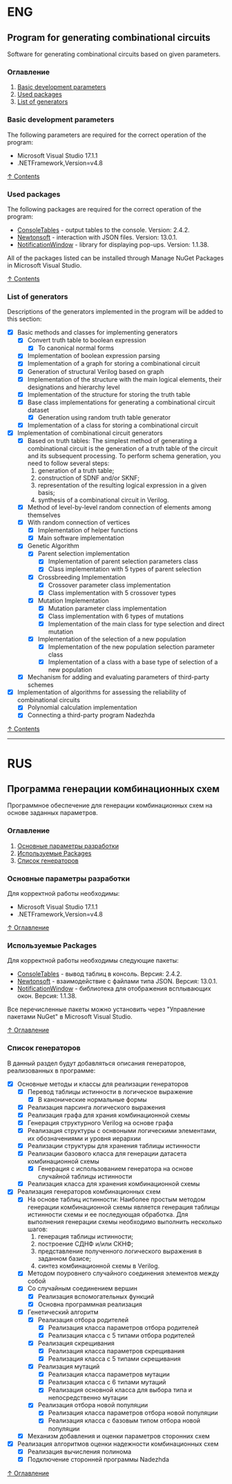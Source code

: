 # ENG

## Program for generating combinational circuits
Software for generating combinational circuits based on given parameters.

### Оглавление
<a name="content_eng"></a> 
1. [Basic development parameters](#programmParameters_eng)
2. [Used packages](#packages_eng)
3. [List of generators](#generators_eng)

### Basic development parameters
<a name="programmParameters_eng"></a> 
The following parameters are required for the correct operation of the program:
- Microsoft Visual Studio 17.1.1
- .NETFramework,Version=v4.8

[&#8593; Contents](#content_eng)

### Used packages
<a name="packages_eng"></a> 
The following packages are required for the correct operation of the program:
- [ConsoleTables] - output tables to the console. Version: 2.4.2.
- [Newtonsoft] - interaction with JSON files. Version: 13.0.1.
- [NotificationWindow] - library for displaying pop-ups. Version: 1.1.38.

All of the packages listed can be installed through Manage NuGet Packages in Microsoft Visual Studio.

[&#8593; Contents](#content_eng)

### List of generators
<a name="generators_eng"></a> 
Descriptions of the generators implemented in the program will be added to this section:
- [X] Basic methods and classes for implementing generators
    - [X] Convert truth table to boolean expression
        - [X] To canonical normal forms
    - [X] Implementation of boolean expression parsing
    - [X] Implementation of a graph for storing a combinational circuit
    - [X] Generation of structural Verilog based on graph
    - [X] Implementation of the structure with the main logical elements, their designations and hierarchy level
    - [X] Implementation of the structure for storing the truth table
    - [X] Base class implementations for generating a combinational circuit dataset
        - [X] Generation using random truth table generator
    - [X] Implementation of a class for storing a combinational circuit
- [X] Implementation of combinational circuit generators
    - [X] Based on truth tables:
        The simplest method of generating a combinational circuit is the generation of a truth table of the circuit and its subsequent processing. To perform schema generation, you need to follow several steps:
        1) generation of a truth table;
        2) construction of SDNF and/or SKNF;
        3) representation of the resulting logical expression in a given basis;
        4) synthesis of a combinational circuit in Verilog.
    - [X] Method of level-by-level random connection of elements among themselves
    - [X] With random connection of vertices
        - [X] Implementation of helper functions
        - [X] Main software implementation
    - [X] Genetic Algorithm
        - [X] Parent selection implementation
          - [X] Implementation of parent selection parameters class
          - [X] Class implementation with 5 types of parent selection
        - [X] Crossbreeding Implementation
          - [X] Crossover parameter class implementation
          - [X] Class implementation with 5 crossover types
        - [X] Mutation Implementation
          - [X] Mutation parameter class implementation
          - [X] Class implementation with 6 types of mutations
          - [X] Implementation of the main class for type selection and direct mutation
        - [X] Implementation of the selection of a new population
          - [X] Implementation of the new population selection parameter class
          - [X] Implementation of a class with a base type of selection of a new population
    - [X] Mechanism for adding and evaluating parameters of third-party schemes
- [X] Implementation of algorithms for assessing the reliability of combinational circuits
    - [X] Polynomial calculation implementation
    - [X] Connecting a third-party program Nadezhda

[&#8593; Contents](#content_eng)

---

# RUS

## Программа генерации комбинационных схем
Программное обеспечение для генерации комбинационных схем на основе заданных параметров.

### Оглавление
<a name="content"></a> 
1. [Основные параметры разработки](#programmParameters)
2. [Используемые Packages](#packages)
3. [Список генераторов](#generators)

### Основные параметры разработки
<a name="programmParameters"></a> 
Для корректной работы необходимы:
- Microsoft Visual Studio 17.1.1
- .NETFramework,Version=v4.8

[&#8593; Оглавление](#content)

### Используемые Packages
<a name="packages"></a> 
Для корректной работы необходимы следующие пакеты:
- [ConsoleTables] - вывод таблиц в консоль. Версия: 2.4.2.
- [Newtonsoft] - взаимодействие с файлами типа JSON. Версия: 13.0.1.
- [NotificationWindow] - библиотека для отображения всплывающих окон. Версия: 1.1.38.

Все перечисленные пакеты можно установить через "Управление пакетами NuGet" в Microsoft Visual Studio.

[&#8593; Оглавление](#content)

### Список генераторов
<a name="generators"></a> 
В данный раздел будут добавляться описания генераторов, реализованных в программе:
- [X] Основные методы и классы для реализации генераторов
    - [X] Перевод таблицы истинности в логическое выражение
        - [X] В канонические нормальные формы
    - [X] Реализация парсинга логического выражения
    - [X] Реализация графа для храния комбинационной схемы
    - [X] Генерация структурного Verilog на основе графа
    - [X] Реализация структуры с оснвоными логическими элементами, их обозначениями и уровня иерархии
    - [X] Реализации структуры для хранения таблицы истинности
    - [X] Реализации базового класса для генерации датасета комбинационной схемы
        - [X] Генерация с использованием генератора на основе случайной таблицы истинности
    - [X] Реализация класса для хранения комбинационной схемы
- [X] Реализация генераторов комбинационных схем
    - [X] На основе таблиц истинности:
        Наиболее простым методом генерации комбинационной схемы является генерация таблицы истинности схемы и ее последующая обработка. Для выполнения генерации схемы необходимо выполнить несколько шагов:
        1)  генерация таблицы истинности;
        2)  построение СДНФ и/или СКНФ;
        3)  представление полученного логического выражения в заданном базисе;
        4)  синтез комбинационной схемы в Verilog.
    - [X] Методом поуровнего случайного соединения элементов между собой
    - [X] Со случайным соединением вершин
        - [X] Реализация вспомогательных функций
        - [X] Основна программная реализация
    - [X] Генетический алгоритм 
        - [X] Реализация отбора родителей
          - [X] Реализация класса параметров отбора родителей
          - [X] Реализация класса с 5 типами отбора родителей
        - [X] Реализация скрещивания 
          - [X] Реализация класса параметров скрещивания
          - [X] Реализация класса с 5 типами скрещивания
        - [X] Реализация мутаций 
          - [X] Реализация класса параметров мутации
          - [X] Реализация класса с 6 типами мутаций
          - [X] Реализация основной класса для выбора типа и непосредственно мутации
        - [X] Реализация отбора новой популяции 
          - [X] Реализация класса параметров отбора новой популяции
          - [X] Реализация класса с базовым типом отбора новой популяции
    - [X] Механизм добавления и оценки параметров сторонних схем 
- [X] Реализация алгоритмов оценки надежности комбинационных схем
    - [X] Реализация вычисления полинома
    - [X] Подключение сторонней программы Nadezhda

[&#8593; Оглавление](#content)


[//]: # (These are reference links used in the body of this note and get stripped out when the markdown processor does its job. There is no need to format nicely because it shouldn't be seen. Thanks SO - http://stackoverflow.com/questions/4823468/store-comments-in-markdown-syntax)

   [ConsoleTables]: <https://github.com/khalidabuhakmeh/ConsoleTables>
   [Newtonsoft]: <https://www.newtonsoft.com/json>
   [NotificationWindow]: <https://github.com/Tulpep/Notification-Popup-Window>